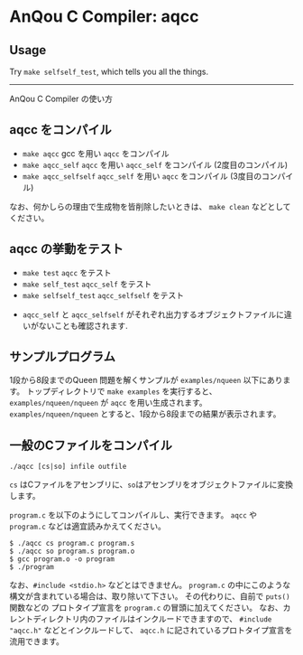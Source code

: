 # AnQou C Compiler: aqcc

## Usage

Try `make selfself_test`, which tells you all the things.

---------

AnQou C Compiler の使い方

## aqcc をコンパイル

* `make aqcc` gcc を用い `aqcc` をコンパイル
* `make aqcc_self` `aqcc` を用い `aqcc_self` をコンパイル (2度目のコンパイル)
* `make aqcc_selfself` `aqcc_self` を用い `aqcc` をコンパイル (3度目のコンパイル)

なお、何かしらの理由で生成物を皆削除したいときは、 `make clean` などとしてください。

## aqcc の挙動をテスト

* `make test` `aqcc` をテスト
* `make self_test` `aqcc_self` をテスト
* `make selfself_test` `aqcc_selfself` をテスト
- `aqcc_self` と `aqcc_selfself` がそれぞれ出力するオブジェクトファイルに違いがないことも確認されます.

## サンプルプログラム

1段から8段までのQueen 問題を解くサンプルが `examples/nqueen` 以下にあります。
トップディレクトリで `make examples` を実行すると、 `examples/nqueen/nqueen` が `aqcc` を用い生成されます。
`examples/nqueen/nqueen` とすると、1段から8段までの結果が表示されます。

## 一般のCファイルをコンパイル

`./aqcc [cs|so] infile outfile`

`cs` はCファイルをアセンブリに、`so`はアセンブリをオブジェクトファイルに変換します。

`program.c` を以下のようにしてコンパイルし、実行できます。
`aqcc` や `program.c` などは適宜読みかえてください。

```
$ ./aqcc cs program.c program.s
$ ./aqcc so program.s program.o
$ gcc program.o -o program
$ ./program
```

なお、`#include <stdio.h>` などとはできません。
`program.c` の中にこのような構文が含まれている場合は、取り除いて下さい。
その代わりに、自前で `puts()` 関数などの プロトタイプ宣言を `program.c` の冒頭に加えてください。
なお、カレントディレクトリ内のファイルはインクルードできますので、 `#include "aqcc.h"` などとインクルードして、
`aqcc.h` に記されているプロトタイプ宣言を流用できます。
